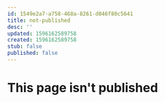 ```yaml
---
id: 1549e2a7-a758-468a-8261-d046f80c5641
title: not-published
desc: ''
updated: 1596162589758
created: 1596162589758
stub: false
published: false
---
```


# This page isn't published

